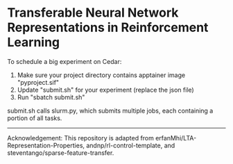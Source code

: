 Transferable Neural Network Representations in Reinforcement Learning
=====================
To schedule a big experiment on Cedar: 
1. Make sure your project directory contains apptainer image "pyproject.sif"
2. Update "submit.sh" for your experiment (replace the json file)
3. Run "sbatch submit.sh"

submit.sh calls slurm.py, which submits multiple jobs, each containing a portion of all tasks.

---
Acknowledgement: This repository is adapted from erfanMhi/LTA-Representation-Properties, andnp/rl-control-template, and steventango/sparse-feature-transfer.